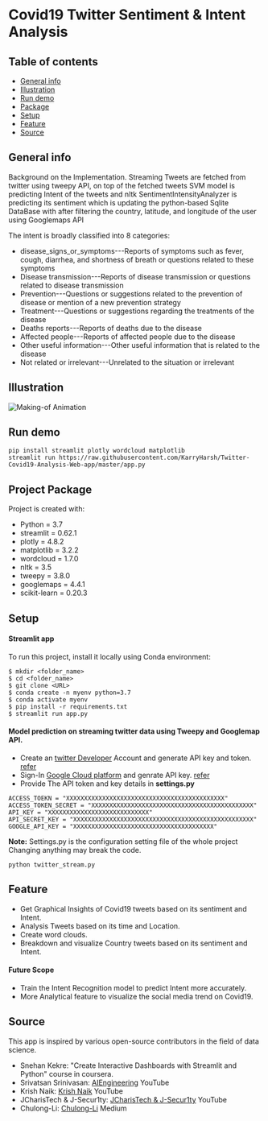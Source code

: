 # Covid19 Twitter Sentiment & Intent Analysis

## Table of contents
* [General info](#general-info)
* [Illustration](#illustration)
* [Run demo](#run-demo)
* [Package](#project-package)
* [Setup](#setup)
* [Feature](#feature)
* [Source](#source)

## General info

Background on the Implementation. Streaming Tweets are fetched from twitter using tweepy API, on top of the fetched tweets SVM model is predicting Intent of the tweets and nltk SentimentIntensityAnalyzer is predicting its sentiment which is updating the python-based Sqlite DataBase with after filtering the country, latitude, and longitude of the user using Googlemaps API

The intent is broadly classified into 8 categories:

* disease_signs_or_symptoms---Reports of symptoms such as fever, cough, diarrhea, and shortness of breath or questions related to these
symptoms
* Disease transmission---Reports of disease transmission or questions related to disease transmission
* Prevention---Questions or suggestions related to the prevention of disease or mention of a new prevention strategy
* Treatment---Questions or suggestions regarding the treatments of the disease
* Deaths reports---Reports of deaths due to the disease
* Affected people---Reports of affected people due to the disease
* Other useful information---Other useful information that is related to the disease 
* Not related or irrelevant---Unrelated to the situation or irrelevant


## Illustration
![Making-of Animation](https://raw.githubusercontent.com/KarryHarsh/Twitter-Covid19-Analysis-Web-app/master/Twitter-Covid19-Analysis-Web-app-master.gif "Making-of Animation")
## Run demo
```
pip install streamlit plotly wordcloud matplotlib
streamlit run https://raw.githubusercontent.com/KarryHarsh/Twitter-Covid19-Analysis-Web-app/master/app.py
```

## Project Package
Project is created with:
* Python = 3.7
* streamlit = 0.62.1
* plotly = 4.8.2
* matplotlib = 3.2.2
* wordcloud = 1.7.0
* nltk = 3.5
* tweepy = 3.8.0
* googlemaps = 4.4.1
* scikit-learn = 0.20.3

## Setup
#### Streamlit app
To run this project, install it locally using Conda environment:

```
$ mkdir <folder_name>
$ cd <folder_name>
$ git clone <URL>
$ conda create -n myenv python=3.7
$ conda activate myenv
$ pip install -r requirements.txt
$ streamlit run app.py
```

#### Model prediction on streaming twitter data using Tweepy and Googlemap API. 
* Create an [twitter Developer](https://developer.twitter.com/en/apps) Account and generate API key and token. [refer](https://www.youtube.com/watch?v=vlvtqp44xoQ) 
* Sign-In [Google Cloud platform](https://cloud.google.com/) and genrate API key. [refer](https://www.youtube.com/watch?v=1JNwpp5L4vM)
* Provide The API token and key details in **settings.py**

```
ACCESS_TOEKN = "XXXXXXXXXXXXXXXXXXXXXXXXXXXXXXXXXXXXXXXXXXXX"
ACCESS_TOKEN_SECRET = "XXXXXXXXXXXXXXXXXXXXXXXXXXXXXXXXXXXXXXXXXXXXX"
API_KEY = "XXXXXXXXXXXXXXXXXXXXXXXXXXXX"
API_SECRET_KEY = "XXXXXXXXXXXXXXXXXXXXXXXXXXXXXXXXXXXXXXXXXXXXXXXXXX"
GOOGLE_API_KEY = "XXXXXXXXXXXXXXXXXXXXXXXXXXXXXXXXXXXXXXX"
```
**Note:**
Settings.py is the configuration setting file of the whole project Changing anything may break the code.

```
python twitter_stream.py
```

## Feature
* Get Graphical Insights of Covid19 tweets based on its sentiment and Intent.
* Analysis Tweets based on its time and Location.
* Create word clouds.
* Breakdown and visualize Country tweets based on its sentiment and Intent.

#### Future Scope
* Train the Intent Recognition model to predict Intent more accurately.
* More Analytical feature to visualize the social media trend on Covid19.

## Source
This app is inspired by various open-source contributors in the field of data science.
* Snehan Kekre: "Create Interactive Dashboards with Streamlit and Python" course in coursera.
* Srivatsan Srinivasan: [AIEngineering](https://www.youtube.com/channel/UCwBs8TLOogwyGd0GxHCp-Dw) YouTube
* Krish Naik: [Krish Naik](https://www.youtube.com/user/krishnaik06) YouTube
* JCharisTech & J-Secur1ty: [JCharisTech & J-Secur1ty](https://www.youtube.com/channel/UC2wMHF4HBkTMGLsvZAIWzRg) YouTube
* Chulong-Li: [Chulong-Li](https://medium.com/@ChulongLi) Medium
